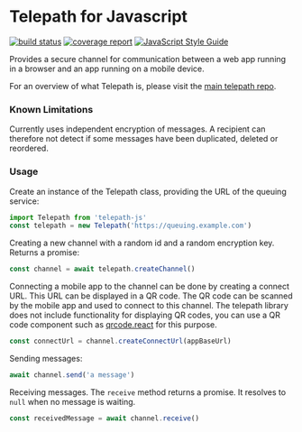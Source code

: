 Telepath for Javascript
=======================

[![build status](https://gitlab.ta.philips.com/blockchain-lab/telepath-js/badges/master/build.svg)](https://gitlab.ta.philips.com/blockchain-lab/telepath-js/commits/master)
[![coverage report](https://gitlab.ta.philips.com/blockchain-lab/telepath-js/badges/master/coverage.svg)](https://gitlab.ta.philips.com/blockchain-lab/telepath-js/commits/master)
[![JavaScript Style Guide](https://img.shields.io/badge/code_style-standard-brightgreen.svg)](https://standardjs.com)

Provides a secure channel for communication between a web app running in a browser and an app running on a mobile device.

For an overview of what Telepath is, please visit the [main telepath repo][1].

### Known Limitations

Currently uses independent encryption of messages. A recipient can therefore not detect if some messages have been duplicated, deleted or reordered.

### Usage

Create an instance of the Telepath class, providing the URL of the queuing
service:

```javascript
import Telepath from 'telepath-js'
const telepath = new Telepath('https://queuing.example.com')
```

Creating a new channel with a random id and a random encryption key. Returns a
promise:

```javascript
const channel = await telepath.createChannel()
```

Connecting a mobile app to the channel can be done by creating a connect URL.
This URL can be displayed in a QR code. The QR code can be scanned by the mobile
app and used to connect to this channel. The telepath library does not include
functionality for displaying QR codes, you can use a QR code component such as
[qrcode.react][2] for this purpose.

```javascript
const connectUrl = channel.createConnectUrl(appBaseUrl)
```

Sending messages:

```javascript
await channel.send('a message')
```

Receiving messages. The `receive` method returns a promise. It resolves to
`null` when no message is waiting.

```javascript
const receivedMessage = await channel.receive()
```

[1]: https://gitlab.ta.philips.com/blockchain-lab/telepath
[2]: https://www.npmjs.com/package/qrcode.react
